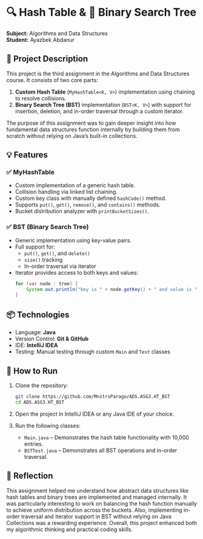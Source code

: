 # 🔍 Hash Table & 🌳 Binary Search Tree

**Subject:** Algorithms and Data Structures  
**Student:** Ayazbek Abdanur  

## 📌 Project Description

This project is the third assignment in the Algorithms and Data Structures course. It consists of two core parts:

1. **Custom Hash Table** (`MyHashTable<K, V>`) implementation using chaining to resolve collisions.
2. **Binary Search Tree (BST)** implementation (`BST<K, V>`) with support for insertion, deletion, and in-order traversal through a custom iterator.

The purpose of this assignment was to gain deeper insight into how fundamental data structures function internally by building them from scratch without relying on Java’s built-in collections.

## 💡 Features

### ✅ MyHashTable
- Custom implementation of a generic hash table.
- Collision handling via linked list chaining.
- Custom key class with manually defined `hashCode()` method.
- Supports `put()`, `get()`, `remove()`, and `contains()` methods.
- Bucket distribution analyzer with `printBucketSizes()`.

### ✅ BST (Binary Search Tree)
- Generic implementation using key-value pairs.
- Full support for:
  - `put()`, `get()`, and `delete()`
  - `size()` tracking
  - In-order traversal via iterator
- Iterator provides access to both keys and values:
  ```java
  for (var node : tree) {
      System.out.println("key is " + node.getKey() + " and value is " + node.getValue());
  }
  ```

## 📦 Technologies

* Language: **Java**
* Version Control: **Git & GitHub**
* IDE: **IntelliJ IDEA**
* Testing: Manual testing through custom `Main` and `Test` classes

## 🚀 How to Run

1. Clone the repository:

   ```bash
   git clone https://github.com/MnstrsParago/ADS.ASG3.HT_BST
   cd ADS.ASG3.HT_BST
   ```

2. Open the project in IntelliJ IDEA or any Java IDE of your choice.

3. Run the following classes:

   * `Main.java` – Demonstrates the hash table functionality with 10,000 entries.
   * `BSTTest.java` – Demonstrates all BST operations and in-order traversal.

## 📘 Reflection

This assignment helped me understand how abstract data structures like hash tables and binary trees are implemented and managed internally. It was particularly interesting to work on balancing the hash function manually to achieve uniform distribution across the buckets. Also, implementing in-order traversal and iterator support in BST without relying on Java Collections was a rewarding experience. Overall, this project enhanced both my algorithmic thinking and practical coding skills.
